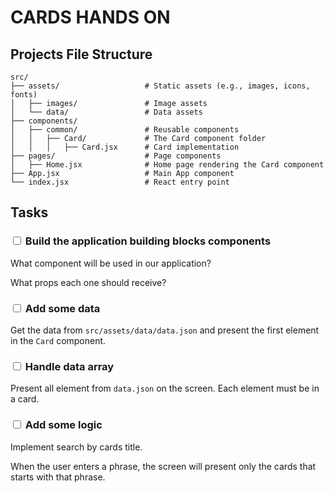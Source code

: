 # CARDS HANDS ON

## Projects File Structure
```
src/
├── assets/                   # Static assets (e.g., images, icons, fonts)
│   ├── images/               # Image assets
│   └── data/                 # Data assets 
├── components/
│   ├── common/               # Reusable components
│   │   ├── Card/             # The Card component folder
│   │   │   ├── Card.jsx      # Card implementation
├── pages/                    # Page components
│   ├── Home.jsx              # Home page rendering the Card component
├── App.jsx                   # Main App component
└── index.jsx                 # React entry point
```

## Tasks
### <input type="checkbox" /> Build the application building blocks components
What component will be used in our application?

What props each one should receive? 
### <input type="checkbox" />  Add some data
Get the data from `src/assets/data/data.json` and present the first element in the `Card` component.
### <input type="checkbox" /> Handle data array
Present all element from `data.json` on the screen. Each element must be in a card.
### <input type="checkbox" /> Add some logic
Implement search by cards title. 

When the user enters a phrase, the screen will present only the cards that starts with that phrase.
